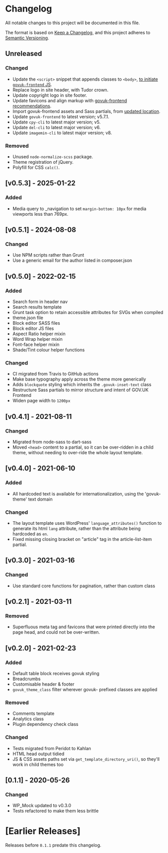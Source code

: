 # Changelog
All notable changes to this project will be documented in this file.

The format is based on [Keep a Changelog](https://keepachangelog.com/en/1.0.0/),
and this project adheres to [Semantic Versioning](https://semver.org/spec/v2.0.0.html).

## Unreleased

### Changed
- Update the `<script>` snippet that appends classes to `<body>`, [to initiate `govuk-frontend` JS](https://github.com/alphagov/govuk-frontend/blob/main/CHANGELOG.md#update-the-script-snippet-at-the-top-of-your-body-tag).
- Replace logo in site header, with Tudor crown.
- Update copyright logo in site footer.
- Update favicons and align markup with [govuk-frontend recommendations](https://github.com/alphagov/govuk-frontend/blob/main/CHANGELOG.md#check-your-favicons-app-icons-and-opengraph-image-still-work).
- Import govuk-frontend assets and Sass partials, from [updated location](https://github.com/alphagov/govuk-frontend/blob/main/CHANGELOG.md#update-package-file-paths-for-sass).
- Update `govuk-frontend` to latest version; v5.7.1.
- Update `cpy-cli` to latest major version; v5.
- Update `del-cli` to latest major version; v6.
- Update `imagemin-cli` to latest major version; v8.

### Removed
- Unused `node-normalize-scss` package.
- Theme registration of jQuery.
- Polyfill for CSS `calc()`.

## [v0.5.3] - 2025-01-22

### Added
- Media query to _navigation to set `margin-bottom: 10px` for media viewports less than 769px.

## [v0.5.1] - 2024-08-08

### Changed
- Use NPM scripts rather than Grunt
- Use a generic email for the author listed in composer.json

## [v0.5.0] - 2022-02-15

### Added
- Search form in header nav
- Search results template
- Grunt task option to retain accessible attributes for SVGs when compiled
- theme.json file
- Block editor SASS files
- Block editor JS files
- Aspect Ratio helper mixin
- Word Wrap helper mixin
- Font-face helper mixin
- Shade/Tint colour helper functions

### Changed
- CI migrated from Travis to GitHub actions
- Make base typography apply across the theme more generically
- Adds `blockquote` styling which inherits the `.govuk-inset-text` class
- Restructure Sass partials to mirror structure and intent of GOV.UK Frontend
- Widen page width to `1200px`

## [v0.4.1] - 2021-08-11

### Changed
- Migrated from node-sass to dart-sass
- Moved `<head>` content to a partial, so it can be over-ridden in a child theme, without needing to over-ride the whole layout template.

## [v0.4.0] - 2021-06-10

### Added
- All hardcoded text is available for internationalization, using the 'govuk-theme' text domain

### Changed
- The layout template uses WordPress' `language_attributes()` function to generate its html `lang` attribute, rather than the attribute being hardcoded as `en`.
- Fixed missing closing bracket on "article" tag in the article-list-item partial.

## [v0.3.0] - 2021-03-16

### Changed
- Use standard core functions for pagination, rather than custom class

## [v0.2.1] - 2021-03-11

### Removed
- Superfluous meta tag and favicons that were printed directly into the page head, and could not be over-written.

## [v0.2.0] - 2021-02-23

### Added
- Default table block receives govuk styling
- Breadcrumbs
- Customisable header & footer
- `govuk_theme_class` filter wherever govuk- prefixed classes are applied

### Removed
- Comments template
- Analytics class
- Plugin dependency check class

### Changed
- Tests migrated from Peridot to Kahlan
- HTML head output tidied
- JS & CSS assets paths set via `get_template_directory_uri()`, so they'll work in child themes too

## [0.1.1] - 2020-05-26

### Changed
- WP_Mock updated to v0.3.0
- Tests refactored to make them less brittle

# [Earlier Releases]

Releases before `0.1.1` predate this changelog.
